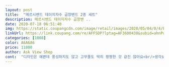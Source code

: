 ```yaml
---
layout: post 
title:  "메르시밴드 데이지자수 곱창밴드 2종 세트" 
description: 메르시밴드 데이지자수 곱창밴 ..
date: 2020-07-18 06:51:40 
img: https://static.coupangcdn.com/image/retail/images/2020/05/04/0/4/b3f29df3-8863-492a-b5e2-980c5a93da73.jpg 
linkUrl: https://link.coupang.com/re/AFFSDP?lptag=AF3600438&subid=ahnPublicAsk&pageKey=1565698474&itemId=2677250285&vendorItemId=70667805898&traceid=V0-113-737d1bb71ae14ec0 
categories: [1008] 
color: A6A6A6 
price: 11800 
author: Ask View Shop 
cont:  "디자인은 예쁜데 풍성하지도 않고 고무줄도 딱히 짱짱한 것 같진 않아요<br/>생각보다 작았고 사진이랑 다른 퀄리티임<br/>싼티도 남<br/>예쁘긴한데 사진보다 못하고 급해서 사긴 했는데 가격이 너무 비싸요<br/>" 
---
```

